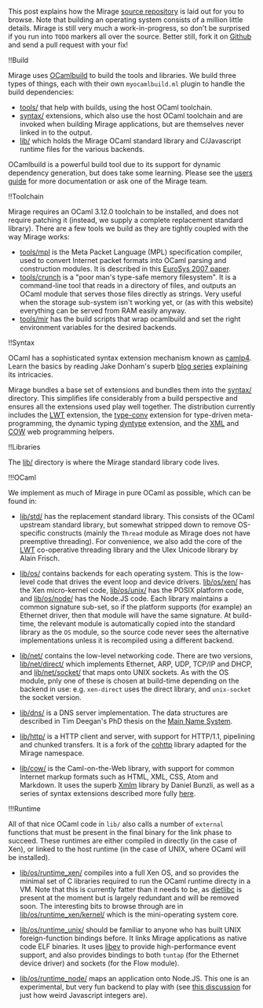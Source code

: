 This post explains how the Mirage [source repository](http://github.com/avsm/mirage) is laid out for you to browse.  Note that building an operating system consists of a million little details. Mirage is still very much a work-in-progress, so don't be surprised if you run into `TODO` markers all over the source. Better still, fork it on [Github]("http://github.com/avsm/mirage") and send a pull request with your fix!

!!Build

Mirage uses [OCamlbuild](foo) to build the tools and libraries. We build three types of things, each with their own `myocamlbuild.ml` plugin to handle the build dependencies:
 * [tools/](http://github.com/avsm/mirage/tree/master/tools) that help with builds, using the host OCaml toolchain.
 * [syntax/](http://github.com/avsm/mirage/tree/master/syntax) extensions, which also use the host OCaml toolchain and are invoked when building Mirage applications, but are themselves never linked in to the output.
 * [lib/](http://github.com/avsm/mirage/tree/master/lib/) which holds the Mirage OCaml standard library and C/Javascript runtime files for the various backends.

OCamlbuild is a powerful build tool due to its support for dynamic dependency generation, but does take some learning. Please see the [users guide](http://nicolaspouillard.fr/ocamlbuild/ocamlbuild-user-guide.pdf) for more documentation or ask one of the Mirage team.

!!Toolchain

Mirage requires an OCaml 3.12.0 toolchain to be installed, and does not require patching it (instead, we supply a complete replacement standard library). There are a few tools we build as they are tightly coupled with the way Mirage works:

* [tools/mpl]("http://github.com/avsm/mirage/tree/master/tools/mpl/") is the Meta Packet Language (MPL) specification compiler, used to convert Internet packet formats into OCaml parsing and construction modules. It is described in this [EuroSys 2007 paper](http://anil.recoil.org/papers/2007-eurosys-melange.pdf).
* [tools/crunch]("http://github.com/avsm/mirage/tree/master/tools/crunch/") is a "poor man's type-safe memory filesystem". It is a command-line tool that reads in a directory of files, and outputs an OCaml module that serves those files directly as strings. Very useful when the storage sub-system isn't working yet, or (as with this website) everything can be served from RAM easily anyway.
* [tools/mir](http://github.com/avsm/mirage/tree/master/tools/mir/) has the build scripts that wrap ocamlbuild and set the right environment variables for the desired backends.

!!Syntax 

OCaml has a sophisticated syntax extension mechanism known as [camlp4](http://brion.inria.fr/gallium/index.php/Camlp4). Learn the basics by reading Jake Donham's superb [blog series]("http://ambassadortothecomputers.blogspot.com/search/label/camlp4") explaining its intricacies.

Mirage bundles a base set of extensions and bundles them into the [syntax/](http://github.com/avsm/mirage/tree/master/syntax/) directory. This simplifies life considerably from a build perspective and ensures all the extensions used play well together. The distribution currently includes the [LWT](http://ocsigen.org/lwt/doc/api/Pa_lwt.html) extension, the [type-conv](http://hg.ocaml.info/release/type-conv) extension for type-driven meta-programming, the dynamic typing [dyntype](http://github.com/mirage/dyntype) extension, and the [XML](/wiki/htcaml) and [COW](/wiki/cow) web programming helpers.

!!Libraries

The [lib/](http://github.com/avsm/mirage/tree/master/lib/) directory is where the Mirage standard library code lives.

!!!OCaml

We implement as much of Mirage in pure OCaml as possible, which can be found in:

* [lib/std/](http://github.com/avsm/mirage/tree/master/lib/std/) has the replacement standard library. This consists of the OCaml upstream standard library, but somewhat stripped down to remove OS-specific constructs (mainly the `Thread` module as Mirage does not have preemptive threading). For convenience, we also add the core of the [LWT](http://ocsigen.org/lwt/) co-operative threading library and the Ulex Unicode library by Alain Frisch.

* [lib/os/](http://github.com/avsm/mirage/tree/master/lib/os) contains backends for each operating system. This is the low-level code that drives the event loop and device drivers. [lib/os/xen/]("http://github.com/avsm/mirage/tree/master/lib/os/xen/") has the Xen micro-kernel code, [lib/os/unix/](http://github.com/avsm/mirage/tree/master/lib/os/unix) has the POSIX platform code, and [lib/os/node/](http://github.com/avsm/mirage/tree/master/lib/os/node) has the Node.JS code.  Each library maintains a common signature sub-set, so if the platform supports (for example) an Ethernet driver, then that module will have the same signature. At build-time, the relevant module is automatically copied into the standard library as the `OS` module, so the source code never sees the alternative implementations unless it is recompiled using a different backend.

* [lib/net/](http://github.com/avsm/mirage/tree/master/lib/net/) contains the low-level networking code. There are two versions, [lib/net/direct/](http://github.com/avsm/mirage/tree/master/lib/net/direct) which implements Ethernet, ARP, UDP, TCP/IP and DHCP, and [lib/net/socket/](http://github.com/avsm/mirage/tree/master/lib/net/socket) that maps onto UNIX sockets. As with the OS module, pnly one of these is chosen at build-time depending on the backend in use: e.g. `xen-direct` uses the direct library, and `unix-socket` the socket version.

* [lib/dns/](http://github.com/avsm/mirage/tree/master/lib/dns/) is a DNS server implementation. The data structures are described in Tim Deegan's PhD thesis on the [Main Name System](http://www.tjd.phlegethon.org/words/thesis.pdf).

* [lib/http/](http://github.com/avsm/mirage/tree/master/lib/http/) is a HTTP client and server, with support for HTTP/1.1, pipelining and chunked transfers. It is a fork of the [cohttp](http://github.com/avsm/ocaml-cohttp) library adapted for the Mirage namespace.

* [lib/cow/](http://github.com/avsm/mirage/tree/master/lib/cow/) is the Caml-on-the-Web library, with support for common Internet markup formats such as HTML, XML, CSS, Atom and Markdown. It uses the superb [Xmlm](http://erratique.ch/software/xmlm/doc/Xmlm) library by Daniel Bunzli, as well as a series of syntax extensions described more fully [here](/wiki/cow).

!!!Runtime

All of that nice OCaml code in `lib/` also calls a number of `external` functions that must be present in the final binary for the link phase to succeed. These runtimes are either compiled in directly (in the case of Xen), or linked to the host runtime (in the case of UNIX, where OCaml will be installed).

* [lib/os/runtime_xen/](http://github.com/avsm/mirage/tree/master/lib/os/runtime_xen) compiles into a full Xen OS, and so provides the minimal set of C libraries required to run the OCaml runtime directy in a VM. Note that this is currently fatter than it needs to be, as [dietlibc](http://www.fefe.de/dietlibc/) is present at the moment but is largely redundant and will be removed soon. The interesting bits to browse through are in [lib/os/runtime_xen/kernel/](http://github.com/avsm/mirage/tree/master/lib/os/runtime_xen/kernel) which is the mini-operating system core.

* [lib/os/runtime_unix/](http://github.com/avsm/mirage/tree/master/lib/os/runtime_unix) should be familiar to anyone who has built UNIX foreign-function bindings before. It links Mirage applications as native code ELF binaries. It uses [libev](http://software.schmorp.de/pkg/libev.html) to provide high-performance event support, and also provides bindings to both `tuntap` (for the Ethernet device driver) and sockets (for the Flow module).

* [lib/os/runtime_node/](http://github.com/avsm/mirage/tree/master/lib/os/runtime_node) maps an application onto Node.JS.  This one is an experimental, but very fun backend to play with (see [this discussion](https://github.com/dsheets/ocamljs/commit/7bb091f306c93f70bf6e70fe481a38efd71dda5b) for just how weird Javascript integers are).

